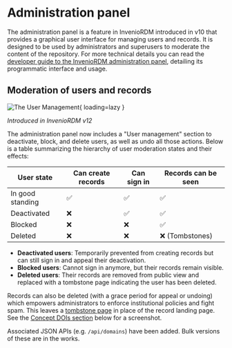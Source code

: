 # Administration panel

The administration panel is a feature in InvenioRDM introduced in v10 that provides a graphical user interface for managing users and records. It is designed to be used by administrators and superusers to moderate the content of the repository.
For more technical details you can read the [developer guide to the InvenioRDM administration panel](../../maintenance/internals/administration_panel.md), detailing its programmatic interface and usage.

## Moderation of users and records

![The User Management](img/user-management.png){ loading=lazy }

_Introduced in InvenioRDM v12_

The administration panel now includes a "User management" section to deactivate, block, and delete users, as well as undo all those actions. Below is a table summarizing the hierarchy of user moderation states and their effects:

| User state       | Can create records | Can sign in  | Records can be seen  |
|------------------|--------------------|--------------|----------------------|
| In good standing | ✅                 | ✅           | ✅                   |
| Deactivated      | ❌                 | ✅           | ✅                   |
| Blocked          | ❌                 | ❌           | ✅                   |
| Deleted          | ❌                 | ❌           | ❌ (Tombstones)      |

- **Deactivated users**: Temporarily prevented from creating records but can still sign in and appeal their deactivation.
- **Blocked users**: Cannot sign in anymore, but their records remain visible.
- **Deleted users**: Their records are removed from public view and replaced with a tombstone page indicating the user has been deleted.

Records can also be deleted (with a grace period for appeal or undoing) which empowers administrators to enforce institutional policies and fight spam. This leaves a [tombstone page](../../reference/metadata.md#tombstone) in place of the record landing page. See the [Concept DOIs section](../../customize/dois.md#doi-registration) below for a screenshot.

Associated JSON APIs (e.g. `/api/domains`) have been added. Bulk versions of these are in the works.
